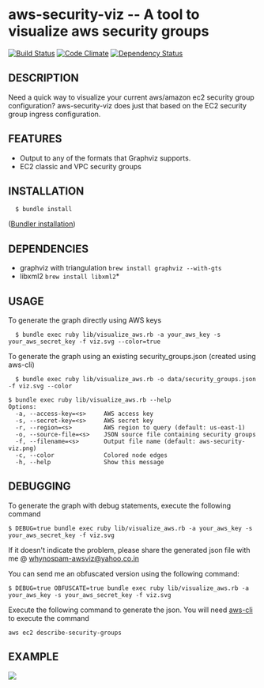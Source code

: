 aws-security-viz -- A tool to visualize aws security groups 
============================================================

[![Build Status](https://secure.travis-ci.org/anaynayak/aws-security-viz.png)](http://travis-ci.org/anaynayak/aws-security-viz) [![Code Climate](https://codeclimate.com/github/anaynayak/aws-security-viz.png)](https://codeclimate.com/github/anaynayak/aws-security-viz) [![Dependency Status](https://gemnasium.com/anaynayak/aws-security-viz.png)](https://gemnasium.com/anaynayak/aws-security-viz)

## DESCRIPTION
  Need a quick way to visualize your current aws/amazon ec2 security group configuration? aws-security-viz does just that based on the EC2 security group ingress configuration. 

## FEATURES

* Output to any of the formats that Graphviz supports. 
* EC2 classic and VPC security groups

## INSTALLATION 
```
  $ bundle install 
```
([Bundler installation](http://gembundler.com/bundle_install.html))

## DEPENDENCIES

* graphviz with triangulation `brew install graphviz --with-gts`
* libxml2 `brew install libxml2`* 

## USAGE

To generate the graph directly using AWS keys
```
  $ bundle exec ruby lib/visualize_aws.rb -a your_aws_key -s your_aws_secret_key -f viz.svg --color=true
```

To generate the graph using an existing security_groups.json (created using aws-cli)
```
  $ bundle exec ruby lib/visualize_aws.rb -o data/security_groups.json -f viz.svg --color
```

``` 
$ bundle exec ruby lib/visualize_aws.rb --help
Options:
  -a, --access-key=<s>     AWS access key
  -s, --secret-key=<s>     AWS secret key
  -r, --region=<s>         AWS region to query (default: us-east-1)
  -o, --source-file=<s>    JSON source file containing security groups
  -f, --filename=<s>       Output file name (default: aws-security-viz.png)
  -c, --color              Colored node edges
  -h, --help               Show this message
```
## DEBUGGING

To generate the graph with debug statements, execute the following command 

```
$ DEBUG=true bundle exec ruby lib/visualize_aws.rb -a your_aws_key -s your_aws_secret_key -f viz.svg
```

If it doesn't indicate the problem, please share the generated json file with me @ whynospam-awsviz@yahoo.co.in

You can send me an obfuscated version using the following command:

```
$ DEBUG=true OBFUSCATE=true bundle exec ruby lib/visualize_aws.rb -a your_aws_key -s your_aws_secret_key -f viz.svg
```

Execute the following command to generate the json. You will need [aws-cli](https://github.com/aws/aws-cli) to execute the command

`aws ec2 describe-security-groups`

## EXAMPLE

![](https://github.com/anaynayak/aws-security-viz/raw/master/images/sample.png)

